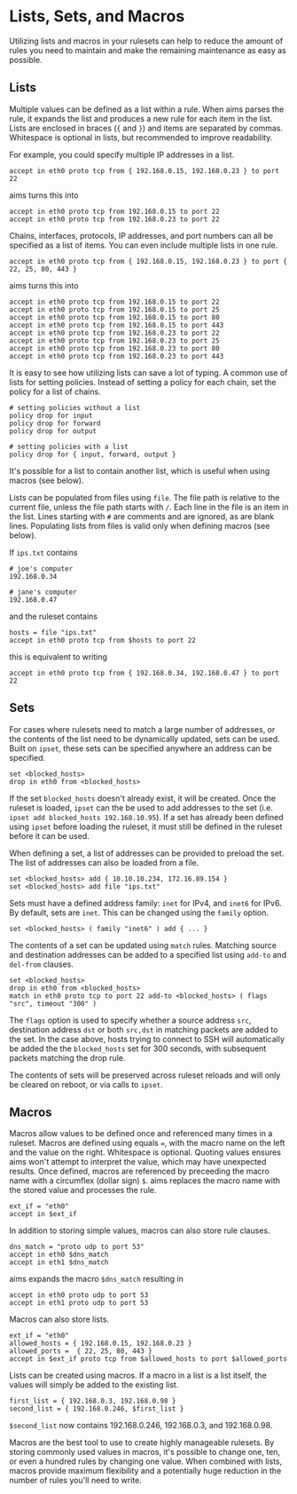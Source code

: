 Lists, Sets, and Macros
=======================

Utilizing lists and macros in your rulesets can help to reduce the amount of rules you need to maintain and make the remaining maintenance as easy as possible.

Lists
-----

Multiple values can be defined as a list within a rule. When aims parses the rule, it expands the list and produces a new rule for each item in the list. Lists are enclosed in braces (`{` and `}`) and items are separated by commas. Whitespace is optional in lists, but recommended to improve readability.

For example, you could specify multiple IP addresses in a list.

    accept in eth0 proto tcp from { 192.168.0.15, 192.168.0.23 } to port 22

aims turns this into

    accept in eth0 proto tcp from 192.168.0.15 to port 22
    accept in eth0 proto tcp from 192.168.0.23 to port 22

Chains, interfaces, protocols, IP addresses, and port numbers can all be specified as a list of items. You can even include multiple lists in one rule.

    accept in eth0 proto tcp from { 192.168.0.15, 192.168.0.23 } to port { 22, 25, 80, 443 }

aims turns this into

    accept in eth0 proto tcp from 192.168.0.15 to port 22
    accept in eth0 proto tcp from 192.168.0.15 to port 25
    accept in eth0 proto tcp from 192.168.0.15 to port 80
    accept in eth0 proto tcp from 192.168.0.15 to port 443
    accept in eth0 proto tcp from 192.168.0.23 to port 22
    accept in eth0 proto tcp from 192.168.0.23 to port 25
    accept in eth0 proto tcp from 192.168.0.23 to port 80
    accept in eth0 proto tcp from 192.168.0.23 to port 443

It is easy to see how utilizing lists can save a lot of typing. A common use of lists for setting policies. Instead of setting a policy for each chain, set the policy for a list of chains.

    # setting policies without a list
    policy drop for input
    policy drop for forward
    policy drop for output

    # setting policies with a list
    policy drop for { input, forward, output }

It's possible for a list to contain another list, which is useful when using macros (see below).

Lists can be populated from files using `file`. The file path is relative to the current file, unless the file path starts with `/`. Each line in the file is an item in the list. Lines starting with `#` are comments and are ignored, as are blank lines. Populating lists from files is valid only when defining macros (see below).

If `ips.txt` contains

    # joe's computer
    192.168.0.34

    # jane's computer
    192.168.0.47

and the ruleset contains

    hosts = file "ips.txt"
    accept in eth0 proto tcp from $hosts to port 22

this is equivalent to writing

    accept in eth0 proto tcp from { 192.168.0.34, 192.168.0.47 } to port 22

Sets
----

For cases where rulesets need to match a large number of addresses, or the contents of the list need to be dynamically updated, sets can be used. Built on `ipset`, these sets can be specified anywhere an address can be specified.

    set <blocked_hosts>
    drop in eth0 from <blocked_hosts>

If the set `blocked_hosts` doesn't already exist, it will be created. Once the ruleset is loaded, `ipset` can the be used to add addresses to the set (i.e. `ipset add blocked_hosts 192.168.10.95`). If a set has already been defined using `ipset` before loading the ruleset, it must still be defined in the ruleset before it can be used.

When defining a set, a list of addresses can be provided to preload the set. The list of addresses can also be loaded from a file.

    set <blocked_hosts> add { 10.10.10.234, 172.16.89.154 }
    set <blocked_hosts> add file "ips.txt"

Sets must have a defined address family: `inet` for IPv4, and `inet6` for IPv6. By default, sets are `inet`. This can be changed using the `family` option.

    set <blocked_hosts> ( family "inet6" ) add { ... }

The contents of a set can be updated using `match` rules. Matching source and destination addresses can be added to a specified list using `add-to` and `del-from` clauses.

    set <blocked_hosts>
    drop in eth0 from <blocked_hosts>
    match in eth0 proto tcp to port 22 add-to <blocked_hosts> ( flags "src", timeout "300" )

The `flags` option is used to specify whether a source address `src`, destination address `dst` or both `src,dst` in matching packets are added to the set. In the case above, hosts trying to connect to SSH will automatically be added the the `blocked_hosts` set for 300 seconds, with subsequent packets matching the drop rule.

The contents of sets will be preserved across ruleset reloads and will only be cleared on reboot, or via calls to `ipset`.

Macros
------

Macros allow values to be defined once and referenced many times in a ruleset. Macros are defined using equals `=`, with the macro name on the left and the value on the right. Whitespace is optional. Quoting values ensures aims won't attempt to interpret the value, which may have unexpected results. Once defined, macros are referenced by preceeding the macro name with a circumflex (dollar sign) `$`. aims replaces the macro name with the stored value and processes the rule.

    ext_if = "eth0"
    accept in $ext_if

In addition to storing simple values, macros can also store rule clauses.

    dns_match = "proto udp to port 53"
    accept in eth0 $dns_match
    accept in eth1 $dns_match

aims expands the macro `$dns_match` resulting in

    accept in eth0 proto udp to port 53
    accept in eth1 proto udp to port 53

Macros can also store lists.

    ext_if = "eth0"
    allowed_hosts = { 192.168.0.15, 192.168.0.23 }
    allowed_ports =  { 22, 25, 80, 443 }
    accept in $ext_if proto tcp from $allowed_hosts to port $allowed_ports

Lists can be created using macros. If a macro in a list is a list itself, the values will simply be added to the existing list.

    first_list = { 192.168.0.3, 192.168.0.98 }
    second_list = { 192.168.0.246, $first_list }

`$second_list` now contains 192.168.0.246, 192.168.0.3, and 192.168.0.98.

Macros are the best tool to use to create highly manageable rulesets. By storing commonly used values in macros, it's possible to change one, ten, or even a hundred rules by changing one value. When combined with lists, macros provide maximum flexibility and a potentially huge reduction in the number of rules you'll need to write.
